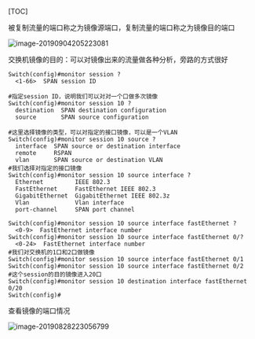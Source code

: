 [TOC]

被复制流量的端口称之为镜像源端口，复制流量的端口称之为镜像目的端口

![image-20190904205223081](/Users/chenyansong/Documents/note/images/computeNetwork/image-20190904205223081.png)

交换机镜像的目的：可以对镜像出来的流量做各种分析，旁路的方式很好

```shell
Switch(config)#monitor session ?
  <1-66>  SPAN session ID
  
#指定session ID，说明我们可以对对一个口做多次镜像
Switch(config)#monitor session 10 ?
  destination  SPAN destination configuration
  source       SPAN source configuration
  
#这里选择镜像的类型，可以对指定的接口镜像，可以是一个VLAN
Switch(config)#monitor session 10 source ?
  interface  SPAN source or destination interface
  remote     RSPAN
  vlan       SPAN source or destination VLAN
#我们选择对指定的接口镜像
Switch(config)#monitor session 10 source interface ?
  Ethernet         IEEE 802.3
  FastEthernet     FastEthernet IEEE 802.3
  GigabitEthernet  GigabitEthernet IEEE 802.3z
  Vlan             Vlan interface
  port-channel     SPAN port channel

Switch(config)#monitor session 10 source interface fastEthernet ?
  <0-9>  FastEthernet interface number
Switch(config)#monitor session 10 source interface fastEthernet 0/?
  <0-24>  FastEthernet interface number
#我们对交换机的1口和2口做镜像
Switch(config)#monitor session 10 source interface fastEthernet 0/1
Switch(config)#monitor session 10 source interface fastEthernet 0/2
#这个session的目的镜像进入20口
Switch(config)#monitor session 10 destination interface fastEthernet 0/20
Switch(config)#

```

查看镜像的端口情况

![image-20190828223056799](/Users/chenyansong/Documents/note/images/computeNetwork/image-20190828223056799.png)
